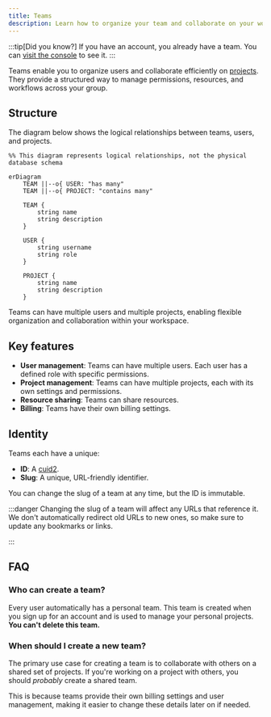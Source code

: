 ```yaml
---
title: Teams
description: Learn how to organize your team and collaborate on your work.
---
```


:::tip[Did you know?]
If you have an account, you already have a team. You can [visit the console](https://console.wattmaven.com/teams) to see
it.
:::

Teams enable you to organize users and collaborate efficiently on [projects](/concepts/projects). They provide a
structured way to manage
permissions, resources, and workflows across your group.

## Structure

The diagram below shows the logical relationships between teams, users, and projects.

```mermaid
%% This diagram represents logical relationships, not the physical database schema

erDiagram
    TEAM ||--o{ USER: "has many"
    TEAM ||--o{ PROJECT: "contains many"

    TEAM {
        string name
        string description
    }

    USER {
        string username
        string role
    }

    PROJECT {
        string name
        string description
    }
```

Teams can have multiple users and multiple projects, enabling flexible organization and collaboration within your
workspace.

## Key features

- **User management**: Teams can have multiple users. Each user has a defined role with specific permissions.
- **Project management**: Teams can have multiple projects, each with its own settings and permissions.
- **Resource sharing**: Teams can share resources.
- **Billing**: Teams have their own billing settings.

## Identity

Teams each have a unique:

- **ID**: A [cuid2](https://github.com/paralleldrive/cuid2).
- **Slug**: A unique, URL-friendly identifier.

You can change the slug of a team at any time, but the ID is immutable.

:::danger
Changing the slug of a team will affect any URLs that reference it. We don't automatically redirect old URLs to new
ones, so make sure to update any bookmarks or links.

:::

## FAQ

### Who can create a team?

Every user automatically has a personal team. This team is created when you sign up for an account and is used to manage
your personal projects. **You can't delete this team.**

### When should I create a new team?

The primary use case for creating a team is to collaborate with others on a shared set of projects. If you're working on
a project with others, you should _probably_ create a shared team.

This is because teams provide their own billing settings and user management, making it easier to change these details
later on if needed.
